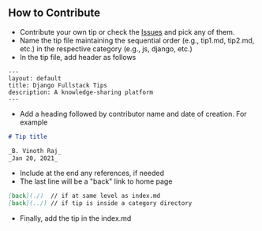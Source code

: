 ## How to Contribute
- Contribute your own tip or check the [Issues](https://github.com/bvinothraj/django-fullstack-tips/issues) and pick any of them.
- Name the tip file maintaining the sequential order (e.g., tip1.md, tip2.md, etc.) in the respective category (e.g., js, django, etc.)
- In the tip file, add header as follows
```
---
layout: default
title: Django Fullstack Tips
description: A knowledge-sharing platform
---
```
- Add a heading followed by contributor name and date of creation. For example
```markdown
# Tip title  

_B. Vinoth Raj_
_Jan 20, 2021_
```
- Include at the end any references, if needed
- The last line will be a "back" link to home page
```markdown
[back](./)  // if at same level as index.md
[back](../) // if tip is inside a category directory
```
- Finally, add the tip in the index.md
